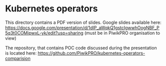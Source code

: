 # Kubernetes operators

This directory contains a PDF version of slides. 
Google slides available here: https://docs.google.com/presentation/d/1dIP_aWqkQ1gstcIgwwhOogNBF_P5q3t0COMipwxL-yk/edit?usp=sharing (must be in PiwikPRO organisation to view)

The repository, that contains POC code discussed during the presentation is located here: https://github.com/PiwikPRO/kubernetes-operators-comparision

